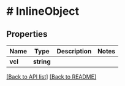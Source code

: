 # # InlineObject

## Properties

Name | Type | Description | Notes
------------ | ------------- | ------------- | -------------
**vcl** | **string** |  | 


[[Back to API list]](../../README.md#endpoints) [[Back to README]](../../README.md)
